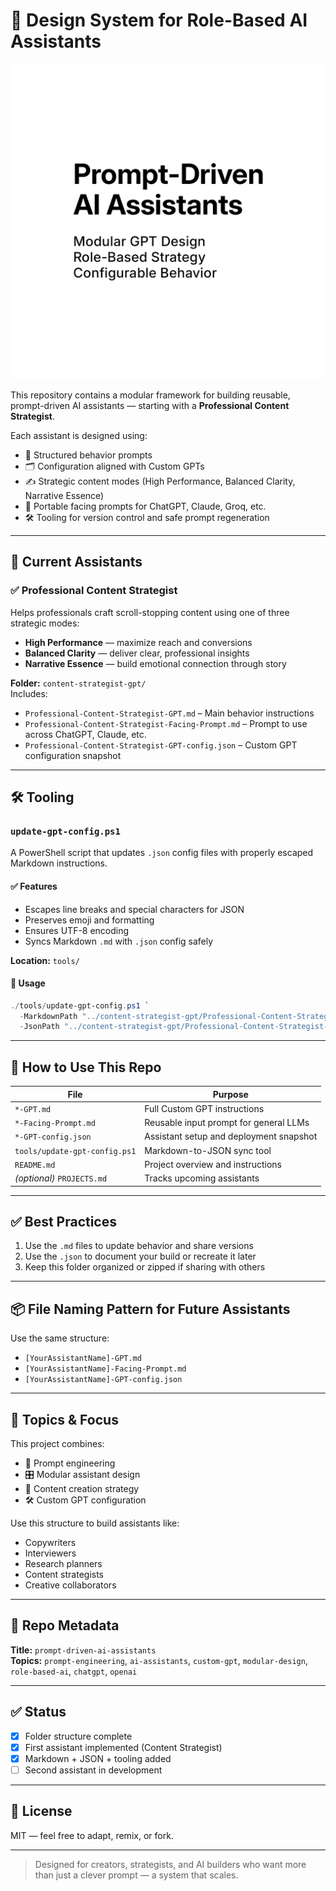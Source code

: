 # 🧠 Design System for Role-Based AI Assistants

![Cover](prompt-driven-ai-assistants_square-cover.png)

This repository contains a modular framework for building reusable, prompt-driven AI assistants — starting with a **Professional Content Strategist**.

Each assistant is designed using:

- 🔧 Structured behavior prompts  
- 🗂 Configuration aligned with Custom GPTs  
- ✍️ Strategic content modes (High Performance, Balanced Clarity, Narrative Essence)  
- 💬 Portable facing prompts for ChatGPT, Claude, Groq, etc.  
- 🛠 Tooling for version control and safe prompt regeneration  

---

## 📁 Current Assistants

### ✅ Professional Content Strategist

Helps professionals craft scroll-stopping content using one of three strategic modes:

- **High Performance** — maximize reach and conversions  
- **Balanced Clarity** — deliver clear, professional insights  
- **Narrative Essence** — build emotional connection through story

**Folder:** `content-strategist-gpt/`  
Includes:

- `Professional-Content-Strategist-GPT.md` – Main behavior instructions  
- `Professional-Content-Strategist-Facing-Prompt.md` – Prompt to use across ChatGPT, Claude, etc.  
- `Professional-Content-Strategist-GPT-config.json` – Custom GPT configuration snapshot  

---

## 🛠 Tooling

### `update-gpt-config.ps1`

A PowerShell script that updates `.json` config files with properly escaped Markdown instructions.

#### ✅ Features

- Escapes line breaks and special characters for JSON  
- Preserves emoji and formatting  
- Ensures UTF-8 encoding  
- Syncs Markdown `.md` with `.json` config safely  

**Location:** `tools/`

#### 🔧 Usage

```powershell
./tools/update-gpt-config.ps1 `
  -MarkdownPath "../content-strategist-gpt/Professional-Content-Strategist-GPT.md" `
  -JsonPath "../content-strategist-gpt/Professional-Content-Strategist-GPT-config.json"
```

---

## 🚀 How to Use This Repo

| File                              | Purpose                                          |
|----------------------------------|--------------------------------------------------|
| `*-GPT.md`                       | Full Custom GPT instructions                     |
| `*-Facing-Prompt.md`             | Reusable input prompt for general LLMs           |
| `*-GPT-config.json`              | Assistant setup and deployment snapshot          |
| `tools/update-gpt-config.ps1`    | Markdown-to-JSON sync tool                       |
| `README.md`                      | Project overview and instructions                |
| *(optional)* `PROJECTS.md`       | Tracks upcoming assistants                       |

---

## ✅ Best Practices

1. Use the `.md` files to update behavior and share versions  
2. Use the `.json` to document your build or recreate it later  
3. Keep this folder organized or zipped if sharing with others  

---

## 📦 File Naming Pattern for Future Assistants

Use the same structure:

- `[YourAssistantName]-GPT.md`  
- `[YourAssistantName]-Facing-Prompt.md`  
- `[YourAssistantName]-GPT-config.json`  

---

## 🧭 Topics & Focus

This project combines:

- 🧠 Prompt engineering  
- 🎛 Modular assistant design  
- 📎 Content creation strategy  
- 🛠 Custom GPT configuration  

Use this structure to build assistants like:

- Copywriters  
- Interviewers  
- Research planners  
- Content strategists  
- Creative collaborators  

---

## 🔗 Repo Metadata

**Title:** `prompt-driven-ai-assistants`  
**Topics:** `prompt-engineering`, `ai-assistants`, `custom-gpt`, `modular-design`, `role-based-ai`, `chatgpt`, `openai`

---

## ✅ Status

- [x] Folder structure complete  
- [x] First assistant implemented (Content Strategist)  
- [x] Markdown + JSON + tooling added  
- [ ] Second assistant in development  

---

## 📄 License

MIT — feel free to adapt, remix, or fork.

---

> Designed for creators, strategists, and AI builders who want more than just a clever prompt — a system that scales.
